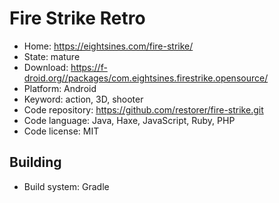 # Fire Strike Retro

- Home: https://eightsines.com/fire-strike/
- State: mature
- Download: https://f-droid.org//packages/com.eightsines.firestrike.opensource/
- Platform: Android
- Keyword: action, 3D, shooter
- Code repository: https://github.com/restorer/fire-strike.git
- Code language: Java, Haxe, JavaScript, Ruby, PHP
- Code license: MIT

## Building

- Build system: Gradle
